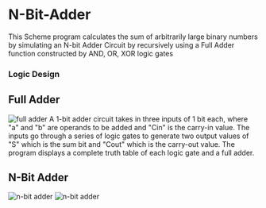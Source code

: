 # N-Bit-Adder
This Scheme program calculates the sum of arbitrarily large binary numbers by simulating an N-bit Adder Circuit by recursively using a Full Adder function constructed by AND, OR, XOR logic gates

### Logic Design 
## Full Adder 
![full adder](https://www.elprocus.com/wp-content/uploads/Full-Adder-Logical-Diagram.png)
A 1-bit adder circuit takes in three inputs of 1 bit each, where "a" and "b" are operands to be added and "Cin" is the carry-in value. The inputs go through a series of logic gates to generate two output values of "S" which is the sum bit and "Cout" which is the carry-out value. 
The program displays a complete truth table of each logic gate and a full adder.

## N-Bit Adder
![n-bit adder](https://www.elprocus.com/wp-content/uploads/Carry-Lookahead-using-Full-Adder-1.png)
![n-bit adder](http://www.tutorialspoint.com/computer_logical_organization/images/fourbitadder_blockdiagram.jpg)

